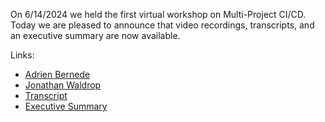 On 6/14/2024 we held the first virtual workshop on Multi-Project CI/CD. Today we
are pleased to announce that video recordings, transcripts, and an executive
summary are now available.

Links:
- [Adrien Bernede](https://youtu.be/Jm5yP3sTxEM)
- [Jonathan Waldrop](https://youtu.be/CZkupiX9mh8)
- [Transcript](/workshops/virtual_workshop1/transcript/)
- [Executive Summary](/workshops/virtual_workshop1/summary/)
